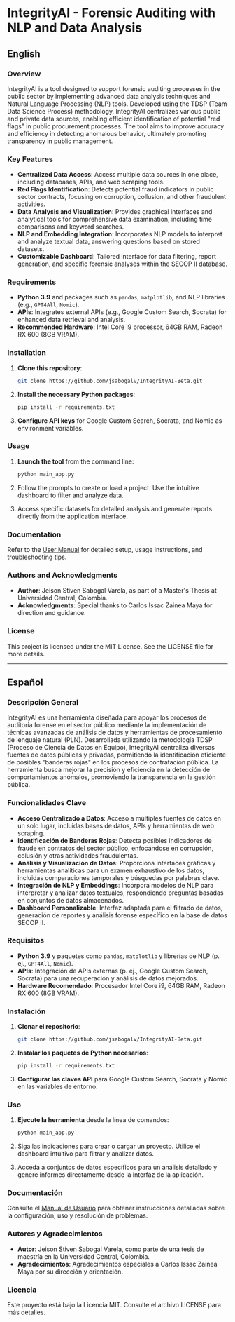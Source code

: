 # IntegrityAI - Forensic Auditing with NLP and Data Analysis

## English

### Overview

IntegrityAI is a tool designed to support forensic auditing processes in the public sector by implementing advanced data analysis techniques and Natural Language Processing (NLP) tools. Developed using the TDSP (Team Data Science Process) methodology, IntegrityAI centralizes various public and private data sources, enabling efficient identification of potential "red flags" in public procurement processes. The tool aims to improve accuracy and efficiency in detecting anomalous behavior, ultimately promoting transparency in public management.

### Key Features

- **Centralized Data Access**: Access multiple data sources in one place, including databases, APIs, and web scraping tools.
- **Red Flags Identification**: Detects potential fraud indicators in public sector contracts, focusing on corruption, collusion, and other fraudulent activities.
- **Data Analysis and Visualization**: Provides graphical interfaces and analytical tools for comprehensive data examination, including time comparisons and keyword searches.
- **NLP and Embedding Integration**: Incorporates NLP models to interpret and analyze textual data, answering questions based on stored datasets.
- **Customizable Dashboard**: Tailored interface for data filtering, report generation, and specific forensic analyses within the SECOP II database.

### Requirements

- **Python 3.9** and packages such as `pandas`, `matplotlib`, and NLP libraries (e.g., `GPT4All`, `Nomic`).
- **APIs**: Integrates external APIs (e.g., Google Custom Search, Socrata) for enhanced data retrieval and analysis.
- **Recommended Hardware**: Intel Core i9 processor, 64GB RAM, Radeon RX 600 (8GB VRAM).

### Installation

1. **Clone this repository**:
   ```bash
   git clone https://github.com/jsabogalv/IntegrityAI-Beta.git
   ```

2. **Install the necessary Python packages**:
   ```bash
   pip install -r requirements.txt
   ```

3. **Configure API keys** for Google Custom Search, Socrata, and Nomic as environment variables.

### Usage

1. **Launch the tool** from the command line:
   ```bash
   python main_app.py
   ```

2. Follow the prompts to create or load a project. Use the intuitive dashboard to filter and analyze data.

3. Access specific datasets for detailed analysis and generate reports directly from the application interface.

### Documentation

Refer to the [User Manual](README/Manual_Usuario_Final_v1.2.pdf) for detailed setup, usage instructions, and troubleshooting tips.

### Authors and Acknowledgments

- **Author**: Jeison Stiven Sabogal Varela, as part of a Master's Thesis at Universidad Central, Colombia.
- **Acknowledgments**: Special thanks to Carlos Issac Zainea Maya for direction and guidance.

### License

This project is licensed under the MIT License. See the LICENSE file for more details.

---

## Español

### Descripción General

IntegrityAI es una herramienta diseñada para apoyar los procesos de auditoría forense en el sector público mediante la implementación de técnicas avanzadas de análisis de datos y herramientas de procesamiento de lenguaje natural (PLN). Desarrollada utilizando la metodología TDSP (Proceso de Ciencia de Datos en Equipo), IntegrityAI centraliza diversas fuentes de datos públicas y privadas, permitiendo la identificación eficiente de posibles "banderas rojas" en los procesos de contratación pública. La herramienta busca mejorar la precisión y eficiencia en la detección de comportamientos anómalos, promoviendo la transparencia en la gestión pública.

### Funcionalidades Clave

- **Acceso Centralizado a Datos**: Acceso a múltiples fuentes de datos en un solo lugar, incluidas bases de datos, APIs y herramientas de web scraping.
- **Identificación de Banderas Rojas**: Detecta posibles indicadores de fraude en contratos del sector público, enfocándose en corrupción, colusión y otras actividades fraudulentas.
- **Análisis y Visualización de Datos**: Proporciona interfaces gráficas y herramientas analíticas para un examen exhaustivo de los datos, incluidas comparaciones temporales y búsquedas por palabras clave.
- **Integración de NLP y Embeddings**: Incorpora modelos de NLP para interpretar y analizar datos textuales, respondiendo preguntas basadas en conjuntos de datos almacenados.
- **Dashboard Personalizable**: Interfaz adaptada para el filtrado de datos, generación de reportes y análisis forense específico en la base de datos SECOP II.

### Requisitos

- **Python 3.9** y paquetes como `pandas`, `matplotlib` y librerías de NLP (p. ej., `GPT4All`, `Nomic`).
- **APIs**: Integración de APIs externas (p. ej., Google Custom Search, Socrata) para una recuperación y análisis de datos mejorados.
- **Hardware Recomendado**: Procesador Intel Core i9, 64GB RAM, Radeon RX 600 (8GB VRAM).

### Instalación

1. **Clonar el repositorio**:
   ```bash
   git clone https://github.com/jsabogalv/IntegrityAI-Beta.git
   ```

2. **Instalar los paquetes de Python necesarios**:
   ```bash
   pip install -r requirements.txt
   ```

3. **Configurar las claves API** para Google Custom Search, Socrata y Nomic en las variables de entorno.

### Uso

1. **Ejecute la herramienta** desde la línea de comandos:
   ```bash
   python main_app.py
   ```

2. Siga las indicaciones para crear o cargar un proyecto. Utilice el dashboard intuitivo para filtrar y analizar datos.

3. Acceda a conjuntos de datos específicos para un análisis detallado y genere informes directamente desde la interfaz de la aplicación.

### Documentación

Consulte el [Manual de Usuario](path/to/manual) para obtener instrucciones detalladas sobre la configuración, uso y resolución de problemas.

### Autores y Agradecimientos

- **Autor**: Jeison Stiven Sabogal Varela, como parte de una tesis de maestría en la Universidad Central, Colombia.
- **Agradecimientos**: Agradecimientos especiales a Carlos Issac Zainea Maya por su dirección y orientación.

### Licencia

Este proyecto está bajo la Licencia MIT. Consulte el archivo LICENSE para más detalles.

